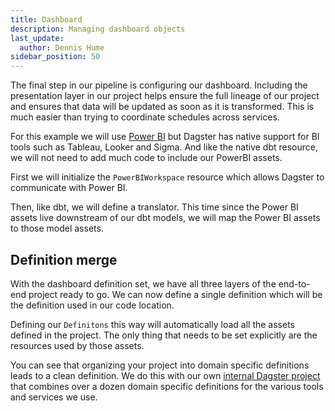 ```yaml
---
title: Dashboard
description: Managing dashboard objects
last_update:
  author: Dennis Hume
sidebar_position: 50
---
```


The final step in our pipeline is configuring our dashboard. Including the presentation layer in our project helps ensure the full lineage of our project and ensures that data will be updated as soon as it is transformed. This is much easier than trying to coordinate schedules across services.

For this example we will use [Power BI](https://www.microsoft.com/en-us/power-platform/products/power-bi) but Dagster has native support for BI tools such as Tableau, Looker and Sigma. And like the native dbt resource, we will not need to add much code to include our PowerBI assets.

First we will initialize the `PowerBIWorkspace` resource which allows Dagster to communicate with Power BI.

<CodeExample
  path="docs_projects/project_atproto_dashboard/project_atproto_dashboard/defs/assets/dashboard.py"
  language="python"
  startAfter="start_powerbi"
  endBefore="end_powerbi"
/>

Then, like dbt, we will define a translator. This time since the Power BI assets live downstream of our dbt models, we will map the Power BI assets to those model assets.

<CodeExample
  path="docs_projects/project_atproto_dashboard/project_atproto_dashboard/defs/assets/dashboard.py"
  language="python"
  startAfter="start_dbt"
  endBefore="end_dbt"
/>

## Definition merge

With the dashboard definition set, we have all three layers of the end-to-end project ready to go. We can now define a single definition which will be the definition used in our code location.

<CodeExample
  path="docs_projects/project_atproto_dashboard/project_atproto_dashboard/definitions.py"
  language="python"
  startAfter="start_def"
  endBefore="end_def"
/>

Defining our `Definitons` this way will automatically load all the assets defined in the project. The only thing that needs to be set explicitly are the resources used by those assets.

You can see that organizing your project into domain specific definitions leads to a clean definition. We do this with our own [internal Dagster project](https://github.com/dagster-io/dagster-open-platform/blob/main/dagster_open_platform/definitions.py) that combines over a dozen domain specific definitions for the various tools and services we use.
